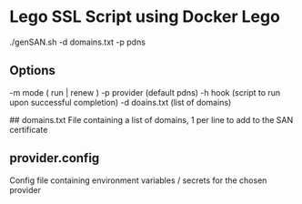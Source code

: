 # Lego SSL Script using Docker Lego

./genSAN.sh -d domains.txt -p pdns 

## Options
-m mode ( run | renew )
-p provider (default pdns)
-h hook (script to run upon successful completion)
-d doains.txt (list of domains)

## domains.txt
File containing a list of domains, 1 per line to add to the SAN certificate

## provider.config
Config file containing environment variables / secrets for the chosen provider


